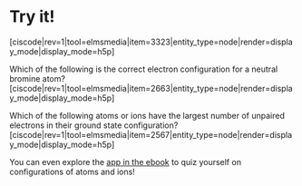 # Try it!

[ciscode|rev=1|tool=elmsmedia|item=3323|entity_type=node|render=display_mode|display_mode=h5p]

Which of the following is the correct electron configuration for a neutral bromine atom?
[ciscode|rev=1|tool=elmsmedia|item=2663|entity_type=node|render=display_mode|display_mode=h5p]

Which of the following atoms or ions have the largest number of unpaired electrons in their ground state configuration?
[ciscode|rev=1|tool=elmsmedia|item=2567|entity_type=node|render=display_mode|display_mode=h5p]

You can even explore the [app in the ebook](https://genchem.science.psu.edu/apps/electron_configuration) to quiz yourself on configurations of atoms and ions!

<houck-math> </houck-math>